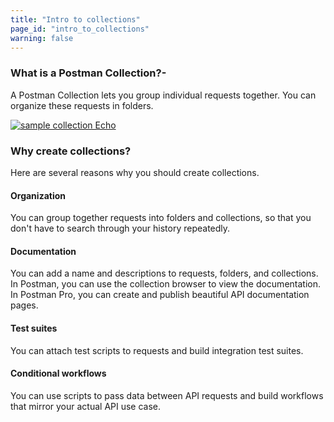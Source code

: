 ```yaml
---
title: "Intro to collections"
page_id: "intro_to_collections"
warning: false
---
```



### What is a Postman Collection?-

A Postman Collection lets you group individual requests together. You can organize these requests in folders. 

[![sample collection Echo](https://s3.amazonaws.com/postman-static-getpostman-com/postman-docs/WS-Collection_headers.png)](https://s3.amazonaws.com/postman-static-getpostman-com/postman-docs/WS-Collection_headers.png)

### Why create collections?

Here are several reasons why you should create collections.

#### Organization 
You can group together requests into folders and collections, so that you don't have to search through your history repeatedly.


#### Documentation
You can add a name and descriptions to requests, folders, and collections. In Postman, you can use the collection browser to view the documentation. In Postman Pro, you can create and publish beautiful API documentation pages.


#### Test suites
You can attach test scripts to requests and build integration test suites.

#### Conditional workflows
You can use scripts to pass data between API requests and build workflows that mirror your actual API use case.
